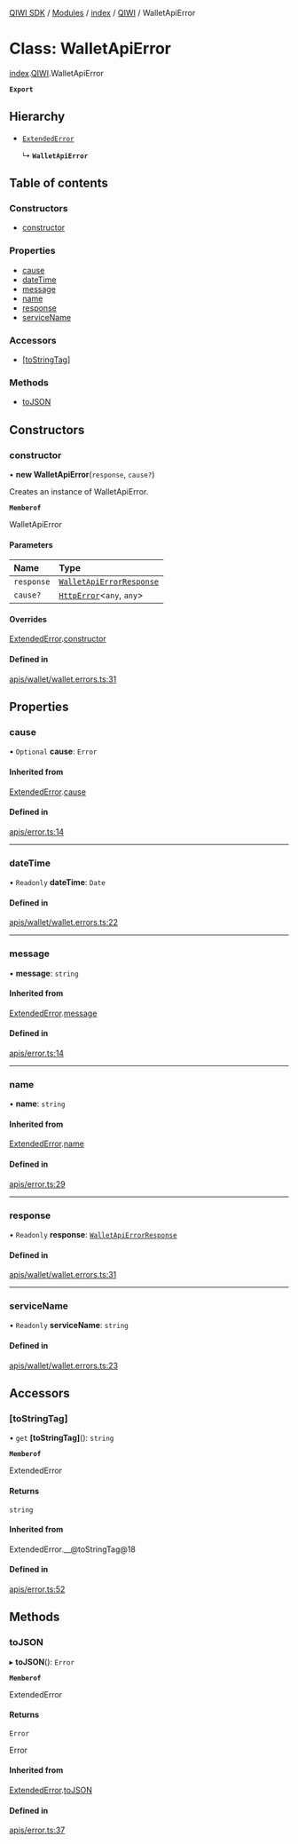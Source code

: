 [QIWI SDK](../README.md) / [Modules](../modules.md) / [index](../modules/index.md) / [QIWI](../modules/index.QIWI.md) / WalletApiError

# Class: WalletApiError

[index](../modules/index.md).[QIWI](../modules/index.QIWI.md).WalletApiError

**`Export`**

## Hierarchy

- [`ExtendedError`](index._internal_.ExtendedError.md)

  ↳ **`WalletApiError`**

## Table of contents

### Constructors

- [constructor](index.QIWI.WalletApiError.md#constructor)

### Properties

- [cause](index.QIWI.WalletApiError.md#cause)
- [dateTime](index.QIWI.WalletApiError.md#datetime)
- [message](index.QIWI.WalletApiError.md#message)
- [name](index.QIWI.WalletApiError.md#name)
- [response](index.QIWI.WalletApiError.md#response)
- [serviceName](index.QIWI.WalletApiError.md#servicename)

### Accessors

- [[toStringTag]](index.QIWI.WalletApiError.md#[tostringtag])

### Methods

- [toJSON](index.QIWI.WalletApiError.md#tojson)

## Constructors

### constructor

• **new WalletApiError**(`response`, `cause?`)

Creates an instance of WalletApiError.

**`Memberof`**

WalletApiError

#### Parameters

| Name | Type |
| :------ | :------ |
| `response` | [`WalletApiErrorResponse`](../modules/index.QIWI.md#walletapierrorresponse) |
| `cause?` | [`HttpError`](index.QIWI.HttpError.md)<`any`, `any`\> |

#### Overrides

[ExtendedError](index._internal_.ExtendedError.md).[constructor](index._internal_.ExtendedError.md#constructor)

#### Defined in

[apis/wallet/wallet.errors.ts:31](https://github.com/AlexXanderGrib/node-qiwi-sdk/blob/8cf62fb/src/apis/wallet/wallet.errors.ts#L31)

## Properties

### cause

• `Optional` **cause**: `Error`

#### Inherited from

[ExtendedError](index._internal_.ExtendedError.md).[cause](index._internal_.ExtendedError.md#cause)

#### Defined in

[apis/error.ts:14](https://github.com/AlexXanderGrib/node-qiwi-sdk/blob/8cf62fb/src/apis/error.ts#L14)

___

### dateTime

• `Readonly` **dateTime**: `Date`

#### Defined in

[apis/wallet/wallet.errors.ts:22](https://github.com/AlexXanderGrib/node-qiwi-sdk/blob/8cf62fb/src/apis/wallet/wallet.errors.ts#L22)

___

### message

• **message**: `string`

#### Inherited from

[ExtendedError](index._internal_.ExtendedError.md).[message](index._internal_.ExtendedError.md#message)

#### Defined in

[apis/error.ts:14](https://github.com/AlexXanderGrib/node-qiwi-sdk/blob/8cf62fb/src/apis/error.ts#L14)

___

### name

• **name**: `string`

#### Inherited from

[ExtendedError](index._internal_.ExtendedError.md).[name](index._internal_.ExtendedError.md#name)

#### Defined in

[apis/error.ts:29](https://github.com/AlexXanderGrib/node-qiwi-sdk/blob/8cf62fb/src/apis/error.ts#L29)

___

### response

• `Readonly` **response**: [`WalletApiErrorResponse`](../modules/index.QIWI.md#walletapierrorresponse)

#### Defined in

[apis/wallet/wallet.errors.ts:31](https://github.com/AlexXanderGrib/node-qiwi-sdk/blob/8cf62fb/src/apis/wallet/wallet.errors.ts#L31)

___

### serviceName

• `Readonly` **serviceName**: `string`

#### Defined in

[apis/wallet/wallet.errors.ts:23](https://github.com/AlexXanderGrib/node-qiwi-sdk/blob/8cf62fb/src/apis/wallet/wallet.errors.ts#L23)

## Accessors

### [toStringTag]

• `get` **[toStringTag]**(): `string`

**`Memberof`**

ExtendedError

#### Returns

`string`

#### Inherited from

ExtendedError.\_\_@toStringTag@18

#### Defined in

[apis/error.ts:52](https://github.com/AlexXanderGrib/node-qiwi-sdk/blob/8cf62fb/src/apis/error.ts#L52)

## Methods

### toJSON

▸ **toJSON**(): `Error`

**`Memberof`**

ExtendedError

#### Returns

`Error`

Error

#### Inherited from

[ExtendedError](index._internal_.ExtendedError.md).[toJSON](index._internal_.ExtendedError.md#tojson)

#### Defined in

[apis/error.ts:37](https://github.com/AlexXanderGrib/node-qiwi-sdk/blob/8cf62fb/src/apis/error.ts#L37)
